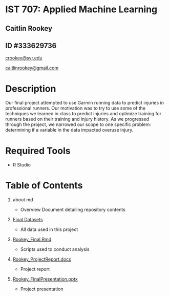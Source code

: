 # IST 707: Applied Machine Learning
## Caitlin Rookey
## ID #333629736

crookey@syr.edu

caitlinrookey@gmail.com

# Description

Our final project attempted to use Garmin running data to predict injuries in professional runners. Our motivation was to try to use some of the techniques we learned in class to predict injuries and optimize training for runners based on their training and injury history. As we progressed through the project, we narrowed our scope to one specific problem: determining if a variable in the data impacted overuse injury. 

# Required Tools

* R Studio

# Table of Contents

1. about.md 
    - Overview Document detailing repository contents

2. [Final Datasets](https://github.com/cadyannn/portfolio/tree/main/IST%20707/Final%20Datasets)
    - All data used in this project

3. [Rookey_Final.Rmd](https://github.com/cadyannn/portfolio/blob/main/IST%20707/Rookey_Final.Rmd)
    - Scripts used to conduct analysis

4. [Rookey_ProjectReport.docx](https://github.com/cadyannn/portfolio/blob/main/IST%20707/Rookey_ProjectReport.docx)
    - Project report

5. [Rookey_FinalPresentation.pptx](https://github.com/cadyannn/portfolio/blob/main/IST%20707/Rookey_FinalPresentation.pptx)
    - Project presentation
  
